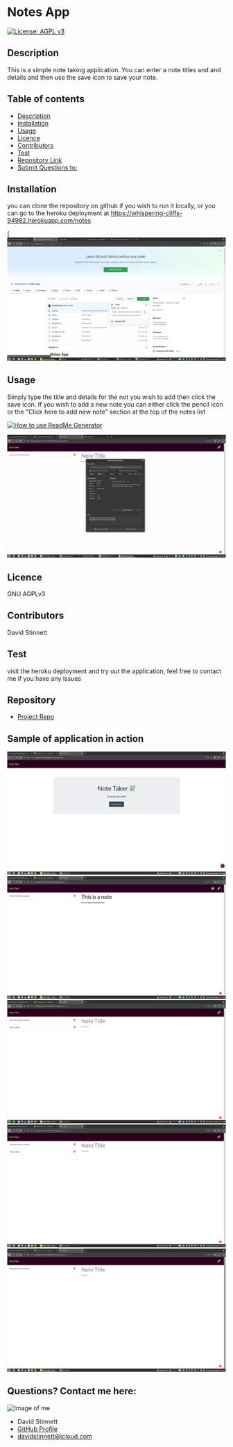 # **Notes App**
[![License: AGPL v3](https://img.shields.io/badge/License-AGPL%20v3-blue.svg)](https://www.gnu.org/licenses/agpl-3.0)
## Description 
This is a simple note taking application. You can enter a note titles and and details and then use the save icon to save your note.
## Table of contents
- [Description](#Description)
- [Installation](#Installation)
- [Usage](#Usage)
- [Licence](#Licence)
- [Contributors](#Contributors)
- [Test](#Test)
- [Repository Link](#Repository)
- [Submit Questions to:](#GitHub) 
## Installation
you can clone the repository on github if you wish to run it locally, or you can go to the heroku deployment at https://whispering-cliffs-94982.herokuapp.com/notes 

[![Installation Image](./imageassets/installation.png)

## Usage
Simply type the title and details for the not you wish to add then click the save icon. If you wish to add a new note you can either click the pencil icon or the "Click here to add new note" section at the top of the notes list

[![How to use ReadMe Generator](https://i9.ytimg.com/vi/bZuev_pO32A/mq2.jpg?sqp=COSh4fwF&rs=AOn4CLDPI6xNSjfqu3yhNmO7EyQ8XpAVEA)](https://youtu.be/bZuev_pO32A "Everything Is AWESOME")

![How to use ReadMe Generator](./imageassets/notesapp-2020-10-27-125546.gif)

## Licence
GNU AGPLv3
## Contributors
David Stinnett
## Test
visit the heroku deployment and try out the application, feel free to contact me if you have any issues
## Repository
- [Project Repo](https://github.com/serjykalstryke/notes-app)

## Sample of application in action
![Application in action](./imageassets/1.png)
![Application in action](./imageassets/2.png)
![Application in action](./imageassets/3.png)
![Application in action](./imageassets/4.png)
![Application in action](./imageassets/5.png)

## Questions? Contact me here:
![Image of me](https://avatars2.githubusercontent.com/u/68971513?v=4)
- David Stinnett
- [GitHub Profile](https://github.com/serjykalstryke)
- <davidstinnett@icloud.com>